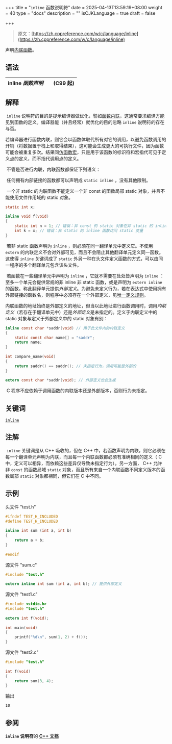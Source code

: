 +++
title = "`inline` 函数说明符"
date = 2025-04-13T13:59:19+08:00
weight = 40
type = "docs"
description = ""
isCJKLanguage = true
draft = false

+++

> 原文：[https://zh.cppreference.com/w/c/language/inline](https://zh.cppreference.com/w/c/language/inline)

声明[内联函数](https://en.wikipedia.org/wiki/inline_function)。

## 语法

| inline *函数声明* |      | (C99 起) |
| ----------------- | ---- | -------- |

## 解释

​	`inline` 说明符的目的是提示编译器做优化，譬如[函数内联](https://en.wikipedia.org/wiki/inline_expansion)，这通常要求编译方能见到函数的定义。编译器能（并且经常）就优化的目的忽略 `inline` 说明符的存在与否。

​	若编译器进行函数内联，则它会以函数体取代所有对它的调用，以避免函数调用的开销（将数据置于栈上和取得结果），这可能会生成更大的可执行文件，因为函数可能会被重复多次。结果同[仿函数宏](https://zh.cppreference.com/w/c/preprocessor/replace)，只是用于该函数的标识符和宏指代可见于定义点的定义，而不指代调用点的定义。

​	不管是否进行内联，内联函数都保证下列语义：

​	任何拥有内部链接的函数都可以声明成 `static inline` ，没有其他限制。

​	一个非 static 的内联函数不能定义一个非 const 的函数局部 static 对象，并且不能使用文件作用域的 static 对象。

```c
static int x;
 
inline void f(void)
{
    static int n = 1; // 错误：非 const 的 static 对象在非 static 的 inline 函数中
    int k = x; // 错误：非 static 的 inline 函数访问 static 变量
}
```

​	若非 static 函数声明为 `inline` ，则必须在同一翻译单元中定义它。不使用 `extern` 的内联定义不会对外部可见，而且不会阻止其他翻译单元定义同一函数。这使得 `inline` 关键词成了 `static` 外另一种在头文件定义函数的方式，可以由同一程序的多个翻译单元包含该头文件。

​	若函数在一些翻译单元中声明为 `inline` ，它就不需要在处处皆声明为 `inline` ：至多一个单元会提供常规的非 inline 非 static 函数，或是声明为 `extern inline` 的函数。称此翻译单元提供*外部定义*。为避免未定义行为，若在表达式中使用拥有外部链接的函数名，则程序中必须存在一个外部定义，见[唯一定义规则](https://zh.cppreference.com/w/c/language/extern#.E5.94.AF.E4.B8.80.E5.AE.9A.E4.B9.89.E8.A7.84.E5.88.99)。

​	内联函数的地址始终是外部定义的地址，但当以此地址进行函数调用时，调用*内联定义*（若存在于翻译单元中）还是*外部定义*是未指定的。定义于内联定义中的 static 对象与定义于外部定义中的 static 对象有别：

```c
inline const char *saddr(void) // 用于此文件内的内联定义
{
    static const char name[] = "saddr";
    return name;
}
 
int compare_name(void)
{
    return saddr() == saddr(); // 未指定行为，调用可能是外部的
}
 
extern const char *saddr(void); // 外部定义也会生成
```

​	C 程序不应依赖于调用函数的内联版本还是外部版本，否则行为未指定。

## 关键词

[`inline`](https://zh.cppreference.com/w/c/keyword/inline)

## 注解

​	`inline` 关键词是从 C++ 吸收的，但在 C++ 中，若函数声明为内联，则它必须在每一个翻译单元声明为内联，而且每一个内联函数都必须有准确相同的定义（ C 中，定义可以相异，而依赖这些差异仅导致未指定行为）。另一方面， C++ 允许非 `const` 的函数局域 `static` 对象，而且所有来自一个内联函数不同定义版本的函数局部 `static` 对象都相同，但它们在 C 中不同。

## 示例

头文件 "test.h"

```c
#ifndef TEST_H_INCLUDED
#define TEST_H_INCLUDED
 
inline int sum (int a, int b)
{
    return a + b;
}
 
#endif
```



源文件 "sum.c"

```c
#include "test.h"
 
extern inline int sum (int a, int b); // 提供外部定义
```



源文件 "test1.c"

```c
#include <stdio.h>
#include "test.h"
 
extern int f(void);
 
int main(void)
{
    printf("%d\n", sum(1, 2) + f());
}
```



源文件 "test2.c"

```c
#include "test.h"
 
int f(void)
{
    return sum(3, 4);
}
```

输出

```txt
10
```

## 参阅

**`inline` 说明符**的 **[C++ 文档](https://zh.cppreference.com/w/cpp/language/inline)**